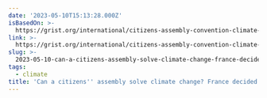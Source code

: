 ```yaml
---
date: '2023-05-10T15:13:28.000Z'
isBasedOn: >-
  https://grist.org/international/citizens-assembly-convention-climate-france-macron/
link: >-
  https://grist.org/international/citizens-assembly-convention-climate-france-macron/
slug: >-
  2023-05-10-can-a-citizens-assembly-solve-climate-change-france-decided-to-find-out
tags:
  - climate
title: 'Can a citizens'' assembly solve climate change? France decided to find out. '
---
```


